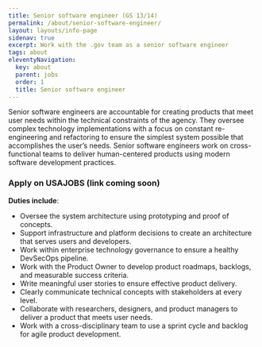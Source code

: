 ```yaml
---
title: Senior software engineer (GS 13/14)
permalink: /about/senior-software-engineer/
layout: layouts/info-page
sidenav: true
excerpt: Work with the .gov team as a senior software engineer
tags: about
eleventyNavigation:
  key: about
  parent: jobs
  order: 1
  title: Senior software engineer
---
```


Senior software engineers are accountable for creating products that meet user needs within the technical constraints of the agency. They oversee complex technology implementations with a focus on constant re-engineering and refactoring to ensure the simplest system possible that accomplishes the user’s needs. Senior software engineers work on cross-functional teams to deliver human-centered products using modern software development practices.

### Apply on USAJOBS (link coming soon)

**Duties include**:
- Oversee the system architecture using prototyping and proof of concepts.
- Support infrastructure and platform decisions to create an architecture that serves users and developers.
- Work within enterprise technology governance to ensure a healthy DevSecOps pipeline.
- Work with the Product Owner to develop product roadmaps, backlogs, and measurable success criteria. 
- Write meaningful user stories to ensure effective product delivery.
- Clearly communicate technical concepts with stakeholders at every level.
- Collaborate with researchers, designers, and product managers to deliver a product that meets user needs.
- Work with a cross-disciplinary team to use a sprint cycle and backlog for agile product development.

